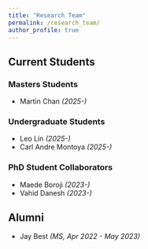 ```yaml
---
title: "Research Team"
permalink: /research_team/
author_profile: true
---
```

## Current Students
### Masters Students
- Martin Chan *(2025-)*

### Undergraduate Students
- Leo Lin *(2025-)*
- Carl Andre Montoya *(2025-)*

### PhD Student Collaborators
- Maede Boroji *(2023-)*
- Vahid Danesh *(2023-)*

## Alumni
- Jay Best *(MS, Apr 2022 - May 2023)*